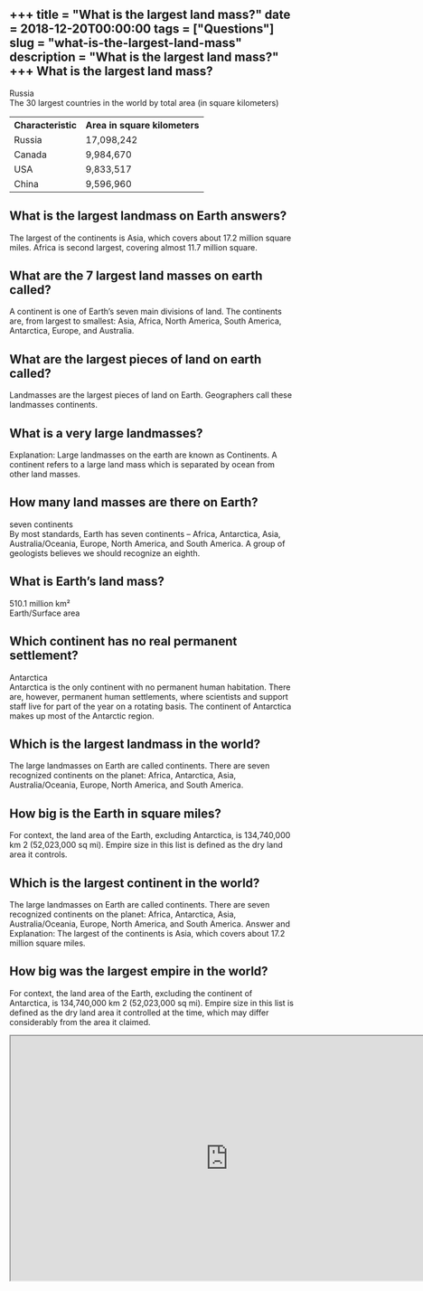 +++
title = "What is the largest land mass?"
date = 2018-12-20T00:00:00
tags = ["Questions"]
slug = "what-is-the-largest-land-mass"
description = "What is the largest land mass?"
+++
What is the largest land mass?
------------------------------

Russia  
The 30 largest countries in the world by total area (in square kilometers)

<table><tr><th>Characteristic</th><th>Area in square kilometers</th></tr><tr><td>Russia</td><td>17,098,242</td></tr><tr><td>Canada</td><td>9,984,670</td></tr><tr><td>USA</td><td>9,833,517</td></tr><tr><td>China</td><td>9,596,960</td></tr></table>

What is the largest landmass on Earth answers?
----------------------------------------------

The largest of the continents is Asia, which covers about 17.2 million square miles. Africa is second largest, covering almost 11.7 million square.

What are the 7 largest land masses on earth called?
---------------------------------------------------

A continent is one of Earth’s seven main divisions of land. The continents are, from largest to smallest: Asia, Africa, North America, South America, Antarctica, Europe, and Australia.

What are the largest pieces of land on earth called?
----------------------------------------------------

Landmasses are the largest pieces of land on Earth. Geographers call these landmasses continents.

What is a very large landmasses?
--------------------------------

Explanation: Large landmasses on the earth are known as Continents. A continent refers to a large land mass which is separated by ocean from other land masses.

How many land masses are there on Earth?
----------------------------------------

seven continents  
By most standards, Earth has seven continents – Africa, Antarctica, Asia, Australia/Oceania, Europe, North America, and South America. A group of geologists believes we should recognize an eighth.

What is Earth’s land mass?
--------------------------

510.1 million km²  
Earth/Surface area

Which continent has no real permanent settlement?
-------------------------------------------------

Antarctica  
Antarctica is the only continent with no permanent human habitation. There are, however, permanent human settlements, where scientists and support staff live for part of the year on a rotating basis. The continent of Antarctica makes up most of the Antarctic region.

Which is the largest landmass in the world?
-------------------------------------------

The large landmasses on Earth are called continents. There are seven recognized continents on the planet: Africa, Antarctica, Asia, Australia/Oceania, Europe, North America, and South America.

How big is the Earth in square miles?
-------------------------------------

For context, the land area of the Earth, excluding Antarctica, is 134,740,000 km 2 (52,023,000 sq mi). Empire size in this list is defined as the dry land area it controls.

Which is the largest continent in the world?
--------------------------------------------

The large landmasses on Earth are called continents. There are seven recognized continents on the planet: Africa, Antarctica, Asia, Australia/Oceania, Europe, North America, and South America. Answer and Explanation: The largest of the continents is Asia, which covers about 17.2 million square miles.

How big was the largest empire in the world?
--------------------------------------------

For context, the land area of the Earth, excluding the continent of Antarctica, is 134,740,000 km 2 (52,023,000 sq mi). Empire size in this list is defined as the dry land area it controlled at the time, which may differ considerably from the area it claimed.

<iframe allow="accelerometer; autoplay; clipboard-write; encrypted-media; gyroscope; picture-in-picture" allowfullscreen="" class="__youtube_prefs__  epyt-is-override  no-lazyload" data-no-lazy="1" data-origheight="433" data-origwidth="770" data-skipgform_ajax_framebjll="" height="433" id="_ytid_34368" loading="lazy" src="https://www.youtube.com/embed/tWEcGNCpDcM?enablejsapi=1&autoplay=0&cc_load_policy=0&cc_lang_pref=&iv_load_policy=1&loop=0&modestbranding=0&rel=1&fs=1&playsinline=0&autohide=2&theme=dark&color=red&controls=1&" title="YouTube player" width="770"></iframe>